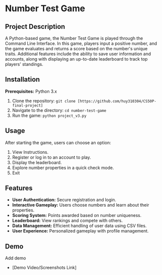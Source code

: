 # Number Test Game

## Project Description
A Python-based game, the Number Test Game is played through the Command Line Interface. In this game, players input a positive number, and the game evaluates and returns a score based on the number's unique traits. Additional features include the ability to save user information and accounts, along with displaying an up-to-date leaderboard to track top players' standings.

## Installation
**Prerequisites:** Python 3.x
1. Clone the repository: `git clone [https://github.com/huy310304/CS50P-final-project]`
2. Navigate to the directory: `cd number-test-game`
3. Run the game: `python project_v3.py`

## Usage
After starting the game, users can choose an option:
1. View Instructions.
2. Register or log in to an account to play.
3. Display the leaderboard.
4. Explore number properties in a quick check mode.
5. Exit

## Features
- **User Authentication:** Secure registration and login.
- **Interactive Gameplay:** Users choose numbers and learn about their properties.
- **Scoring System:** Points awarded based on number uniqueness.
- **Leaderboard:** View rankings and compete with others.
- **Data Management:** Efficient handling of user data using CSV files.
- **User Experience:** Personalized gameplay with profile management. 

## Demo
Add demo
- [Demo Video/Screenshots Link] 
